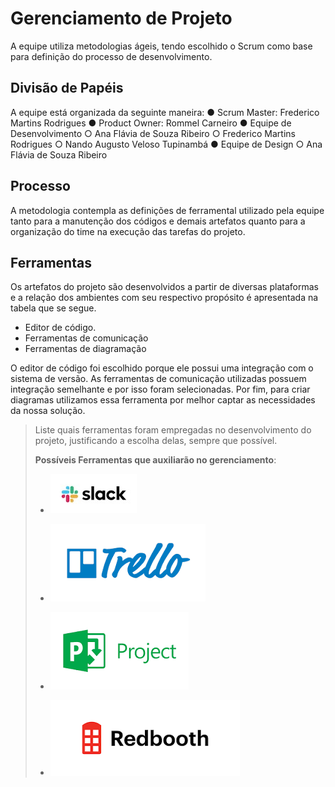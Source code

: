 # Gerenciamento de Projeto

A equipe utiliza metodologias ágeis, tendo escolhido o Scrum como base para definição do processo de desenvolvimento.

## Divisão de Papéis

A equipe está organizada da seguinte maneira:
●    Scrum Master: Frederico Martins Rodrigues
●    Product Owner: Rommel Carneiro
●    Equipe de Desenvolvimento
   ○    Ana Flávia de Souza Ribeiro
   ○    Frederico Martins Rodrigues
   ○    Nando Augusto Veloso Tupinambá
●    Equipe de Design
   ○    Ana Flávia de Souza Ribeiro

## Processo

A metodologia contempla as definições de ferramental utilizado pela equipe tanto para a manutenção dos códigos e demais artefatos quanto para a organização do time na execução das tarefas do projeto.

## Ferramentas

Os artefatos do projeto são desenvolvidos a partir de diversas plataformas e a relação dos ambientes com seu respectivo propósito é apresentada na tabela que se segue. 

- Editor de código.
- Ferramentas de comunicação
- Ferramentas de diagramação

O editor de código foi escolhido porque ele possui uma integração com o
sistema de versão. As ferramentas de comunicação utilizadas possuem
integração semelhante e por isso foram selecionadas. Por fim, para criar
diagramas utilizamos essa ferramenta por melhor captar as
necessidades da nossa solução.

> Liste quais ferramentas foram empregadas no desenvolvimento do
> projeto, justificando a escolha delas, sempre que possível.
> 
> **Possíveis Ferramentas que auxiliarão no gerenciamento**: 
> - [![Slack](images/slack.jpg)](https://slack.com/)
> - [![Trello](images/trello.png)](https://trello.com/)
> 
> - [![Microsof Project](images/project.png)](https://products.office.com/pt-br/project/project-and-portfolio-management-software)
> - [![Redbooth](images/redbooth.png)](https://redbooth.com/)
